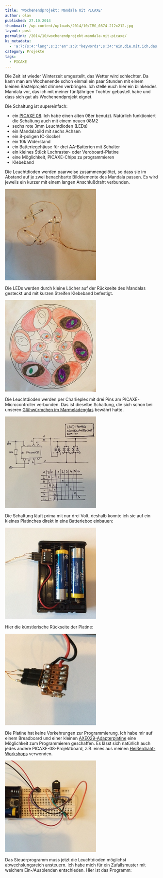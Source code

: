 ```yaml
---
title: 'Wochenendprojekt: Mandala mit PICAXE'
author: olav
published: 27.10.2014
thumbnail: /wp-content/uploads/2014/10/IMG_0874-212x212.jpg
layout: post
permalink: /2014/10/wochenendprojekt-mandala-mit-picaxe/
ks_metadata:
  - 'a:7:{s:4:"lang";s:2:"en";s:8:"keywords";s:34:"ein,die,mit,ich,das,einem,ist,habe";s:19:"keywords_autoupdate";i:1;s:11:"description";s:159:"ein paar Stunden mit einem kleinen Bastelprojekt drinnen verbringen. Ich stelle euch hier ein blinkendes Mandala vor, das ich mit meiner fünfjährigen Tochter";s:22:"description_autoupdate";i:1;s:5:"title";s:0:"";s:6:"robots";s:12:"index,follow";}'
category: Projekte
tags:
  - PICAXE
---
```

Die Zeit ist wieder Winterzeit umgestellt, das Wetter wird schlechter. Da kann man am Wochenende schon einmal ein paar Stunden mit einem kleinen Bastelprojekt drinnen verbringen. Ich stelle euch hier ein blinkendes Mandala vor, das ich mit meiner fünfjährigen Tochter gebastelt habe und dass sich gut als Wochenendprojekt eignet.

Die Schaltung ist supereinfach:

  * ein [PICAXE 08][1]. Ich habe einen alten 08er benutzt. Natürlich funktioniert die Schaltung auch mit einem neuen 08M2
  * sechs rote 3mm Leuchtdioden (LEDs)
  * ein Mandalabild mit sechs Achsen
  * ein 8-poligen IC-Sockel
  * ein 10k Widerstand
  * ein Batteriegehäuse für drei AA-Batterien mit Schalter
  * ein kleines Stück Lochraster- oder Veroboard-Platine
  * eine Möglichkeit, PICAXE-Chips zu programmieren
  * Klebeband

Die Leuchtdioden werden paarweise zusammengelötet, so dass sie im Abstand auf je zwei benachbarte Bildelemente des Mandala passen. Es wird jeweils ein kurzer mit einem langen Anschlußdraht verbunden.

<a href="/wp-content/uploads/2014/10/IMG_0876-e1414393322594.jpg" rel="lightbox[943]" title="Wochenendprojekt: Mandala mit PICAXE"><img data-lity class="thumbnail img-responsive center-block" src="/wp-content/uploads/2014/10/IMG_0876-300x300.jpg" alt="IMG_0876" width="300" height="300" /></a>

Die LEDs werden durch kleine Löcher auf der Rückseite des Mandalas gesteckt und mit kurzen Streifen Klebeband befestigt.

<a href="/wp-content/uploads/2014/10/IMG_0874-e1414393529951.jpg" rel="lightbox[943]" title="Wochenendprojekt: Mandala mit PICAXE"><img data-lity class="thumbnail img-responsive center-block" src="/wp-content/uploads/2014/10/IMG_0874-300x300.jpg" alt="IMG_0874" width="300" height="300" /></a>

Die Leuchtdioden werden per Charlieplex mit drei Pins am PICAXE-Microcontroller verbunden. Das ist dieselbe Schaltung, die sich schon bei unseren [Glühwürmchen im Marmeladenglas][2] bewährt hatte.

<a href="/wp-content/uploads/2014/10/IMG_0880-e1414394505653.jpg" rel="lightbox[943]" title="Wochenendprojekt: Mandala mit PICAXE"><img data-lity class="thumbnail img-responsive center-block" src="/wp-content/uploads/2014/10/IMG_0880-300x300.jpg" alt="IMG_0880" width="300" height="300" /></a>

Die Schaltung läuft prima mit nur drei Volt, deshalb konnte ich sie auf ein kleines Platinches direkt in eine Batteriebox einbauen:

<a href="/wp-content/uploads/2014/10/IMG_0878-e1414394599194.jpg" rel="lightbox[943]" title="Wochenendprojekt: Mandala mit PICAXE"><img data-lity class="thumbnail img-responsive center-block" src="/wp-content/uploads/2014/10/IMG_0878-300x300.jpg" alt="IMG_0878" width="300" height="300" /></a>

Hier die künstlerische Rückseite der Platine:

<a href="/wp-content/uploads/2014/10/IMG_0879-e1414394665901.jpg" rel="lightbox[943]" title="Wochenendprojekt: Mandala mit PICAXE"><img data-lity class="thumbnail img-responsive center-block" src="/wp-content/uploads/2014/10/IMG_0879-300x300.jpg" alt="IMG_0879" width="300" height="300" /></a>

Die Platine hat keine Vorkehrungen zur Programmierung. Ich habe mir auf einem Breadboard und einer kleinen [AXE029-Adapterplatine][3] eine Möglichkeit zum Programmieren geschaffen. Es lässt sich natürlich auch jedes andere PICAXE-08-Projektboard, z.B. eines aus meinen [Heißerdraht-Workshops][4] verwenden.

<a href="/wp-content/uploads/2014/10/IMG_0877-e1414394918798.jpg" rel="lightbox[943]" title="Wochenendprojekt: Mandala mit PICAXE"><img data-lity class="thumbnail img-responsive center-block" src="/wp-content/uploads/2014/10/IMG_0877-300x300.jpg" alt="IMG_0877" width="300" height="300" /></a>

Das Steuerprogramm muss jetzt die Leuchtdioden möglichst abwechslungsreich ansteuern. Ich habe mich für ein Zufallsmuster mit weichem Ein-/Ausblenden entschieden. Hier ist das Programm:

 [1]: http://www.picaxe.com/Hardware/PICAXE-Chips/PICAXE-08M2-microcontroller/
 [2]: /2011/03/gluhwurmchen-im-marmeladenglas/
 [3]: http://www.picaxe.com/Hardware/Cables/Breadboard-Cable-Adapter/
 [4]: /2014/10/2-workshop-tag-zum-heissen-draht/
